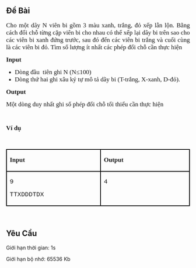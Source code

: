 ## Đề Bài
<div class="submit__des">
<p style="text-align:justify;"><span style="font-size:11pt;"><span style="font-family:Arial, sans-serif;"><span style="font-size:13pt;"><span style="font-family:'Times New Roman', serif;">Cho một dãy N viên bi gồm 3 màu xanh, trắng, đỏ xếp lẫn lộn. Bằng cách đổi chỗ từng cặp viên bi cho nhau có thể xếp lại dãy bi trên sao cho các viên bi xanh đứng trước, sau đó đến các viên bi trắng và cuối cùng là các viên bi đỏ. Tìm số lượng ít nhất các phép đổi chỗ cần thực hiện</span></span></span></span></p>
<p><span style="font-size:11pt;"><span style="font-family:Arial, sans-serif;"><strong><span style="font-size:13pt;"><span style="font-family:'Times New Roman', serif;">Input</span></span></strong></span></span></p>
<ul>
<li><span style="font-size:11pt;"><span style="font-family:Arial, sans-serif;"><span style="font-size:13pt;"><span style="font-family:'Times New Roman', serif;">Dòng đầu  tiên ghi N (N≤100)</span></span></span></span></li>
<li><span style="font-size:11pt;"><span style="font-family:Arial, sans-serif;"><span style="font-size:13pt;"><span style="font-family:'Times New Roman', serif;">Dòng thứ hai ghi xâu ký tự mô tả dãy bi (T-trắng, X-xanh, D-đỏ).</span></span></span></span></li>
</ul>
<p><span style="font-size:11pt;"><span style="font-family:Arial, sans-serif;"><strong><span style="font-size:13pt;"><span style="font-family:'Times New Roman', serif;">Output</span></span></strong></span></span></p>
<p style="text-align:justify;"><span style="font-size:11pt;"><span style="font-family:Arial, sans-serif;"><span style="font-size:13pt;"><span style="font-family:'Times New Roman', serif;">Một dòng duy nhất ghi số phép đổi chỗ tối thiểu cần thực hiện</span></span></span></span></p>
<p> </p>
<p><span style="font-size:11pt;"><span style="font-family:Arial, sans-serif;"><strong><span style="font-size:13pt;"><span style="font-family:'Times New Roman', serif;">Ví dụ</span></span></strong></span></span></p>
<p> </p>
<table cellspacing="0" class="MsoTableGrid" style="border-collapse:collapse;border:none;">
<tr>
<td style="border-bottom:2px solid #000000;border-left:2px solid #000000;border-right:2px solid #000000;border-top:2px solid #000000;height:34px;vertical-align:top;width:319px;">
<p><span style="font-size:11pt;"><span style="font-family:Arial, sans-serif;"><strong><span style="font-size:13pt;"><span style="font-family:'Times New Roman', serif;">Input</span></span></strong></span></span></p>
</td>
<td style="border-bottom:2px solid #000000;border-left:none;border-right:2px solid #000000;border-top:2px solid #000000;height:34px;vertical-align:top;width:319px;">
<p><span style="font-size:11pt;"><span style="font-family:Arial, sans-serif;"><strong><span style="font-size:13pt;"><span style="font-family:'Times New Roman', serif;">Output</span></span></strong></span></span></p>
</td>
</tr>
<tr>
<td style="border-bottom:2px solid #000000;border-left:2px solid #000000;border-right:2px solid #000000;border-top:none;vertical-align:top;width:319px;">
<p style="text-align:justify;"><span style="font-size:11pt;"><span style="font-family:Arial, sans-serif;"><span style="font-size:13pt;"><span style="font-family:'Courier New';">9</span></span></span></span></p>
<p><span style="font-size:11pt;"><span style="font-family:Arial, sans-serif;"><span style="font-size:13pt;"><span style="font-family:'Courier New';">TTXDDDTDX</span></span></span></span></p>
</td>
<td style="border-bottom:2px solid #000000;border-left:none;border-right:2px solid #000000;border-top:none;vertical-align:top;width:319px;">
<p><span style="font-size:11pt;"><span style="font-family:Arial, sans-serif;"><span style="font-size:13pt;"><span style="font-family:'Courier New';">4</span></span></span></span></p>
</td>
</tr>
</table>
<p> </p>
<p style="clear: left"></p>
</div>

## Yêu Cầu
<div class="submit__req">
<p>Giới hạn thời gian: <span>1s</span></p>
<p>Giới hạn bộ nhớ: <span>65536 Kb</span></p>
</div>
